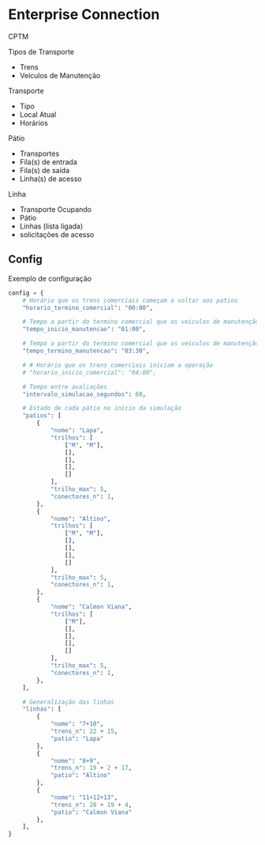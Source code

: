 # Enterprise Connection

CPTM

Tipos de Transporte
- Trens
- Veículos de Manutenção

Transporte
- Tipo
- Local Atual
- Horários

Pátio
- Transportes
- Fila(s) de entrada
- Fila(s) de saída
- Linha(s) de acesso

Linha
- Transporte Ocupando
- Pátio
- Linhas (lista ligada)
- solicitações de acesso

## Config

Exemplo de configuração

```python
config = {
    # Horário que os trens comerciais começam a voltar aos patios
    "horario_termino_comercial": "00:00",

    # Tempo a partir do termino comercial que os veiculos de manutenção podem sair dos pátios
    "tempo_inicio_manutencao": "01:00",

    # Tempo a partir do termino comercial que os veiculos de manutenção devem estar de volta aos patios
    "tempo_termino_manutencao": "03:30",

    # # Horário que os trens comerciais iniciam a operação
    # "horario_inicio_comercial": "04:00",

    # Tempo entre avaliações
    "intervalo_simulacao_segundos": 60,

    # Estado de cada pátio no inicio da simulação
    "patios": [
        {
            "nome": "Lapa",
            "trilhos": [
                ["M", "M"],
                [],
                [],
                [],
                []
            ],
            "trilho_max": 5,
            "conectores_n": 1,
        },
        {
            "nome": "Altino",
            "trilhos": [
                ["M", "M"],
                [],
                [],
                [],
                []
            ],
            "trilho_max": 5,
            "conectores_n": 1,
        },
        {
            "nome": "Calmon Viana",
            "trilhos": [
                ["M"],
                [],
                [],
                [],
                []
            ],
            "trilho_max": 5,
            "conectores_n": 1,
        },
    ],

    # Generalização das linhas
    "linhas": [
        {
            "nome": "7+10",
            "trens_n": 22 + 15,
            "patio": "Lapa"
        },
        {
            "nome": "8+9",
            "trens_n": 19 + 2 + 17,
            "patio": "Altino"
        },
        {
            "nome": "11+12+13",
            "trens_n": 28 + 19 + 4,
            "patio": "Calmon Viana"
        },
    ],
}
```